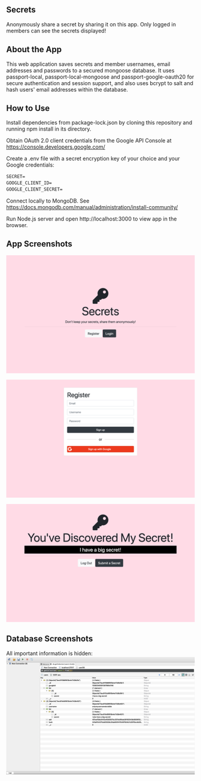## Secrets
Anonymously share a secret by sharing it on this app. Only logged in members can see the secrets displayed!

## About the App
This web application saves secrets and member usernames, email addresses and passwords to a secured mongoose database.
It uses passport-local, passport-local-mongoose and passport-google-oauth20 for secure authentication and session support, and also uses bcrypt to salt and hash users' email addresses within the database.

## How to Use
Install dependencies from package-lock.json by cloning this repository and running npm install in its directory.

Obtain OAuth 2.0 client credentials from the Google API Console at https://console.developers.google.com/

Create a .env file with a secret encryption key of your choice and your Google credentials:
```txt
SECRET=
GOOGLE_CLIENT_ID=
GOOGLE_CLIENT_SECRET=
```

Connect locally to MongoDB. See https://docs.mongodb.com/manual/administration/install-community/

Run Node.js server and open http://localhost:3000 to view app in the browser.

## App Screenshots

![Homepage](public/screenshots/homepage.png)

![Registration](public/screenshots/register.png)

![Secrets](public/screenshots/secret-page.png)

## Database Screenshots 
All important information is hidden:
![Database](public/screenshots/secured-mongodb.png)
